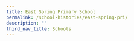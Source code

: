 ```yaml
---
title: East Spring Primary School
permalink: /school-histories/east-spring-pri/
description: ""
third_nav_title: Schools
---
```



